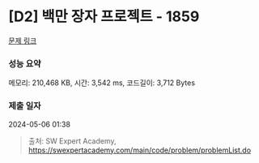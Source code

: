 # [D2] 백만 장자 프로젝트 - 1859 

[문제 링크](https://swexpertacademy.com/main/code/problem/problemDetail.do?contestProbId=AV5LrsUaDxcDFAXc) 

### 성능 요약

메모리: 210,468 KB, 시간: 3,542 ms, 코드길이: 3,712 Bytes

### 제출 일자

2024-05-06 01:38



> 출처: SW Expert Academy, https://swexpertacademy.com/main/code/problem/problemList.do